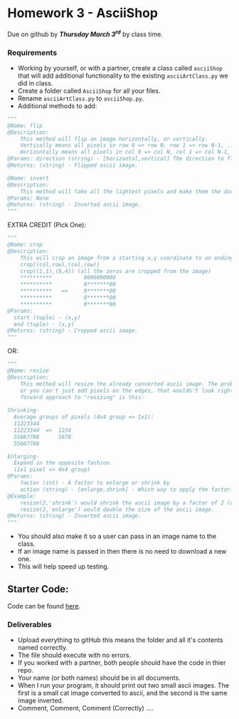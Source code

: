 # Homework 3 - AsciiShop
Due on github by ***Thursday March 3<sup>rd</sup>*** by class time. 

### Requirements
- Working by yourself, or with a partner, create a class called `asciiShop` that will add additional functionality to the existing `asciiArtClass.py` we did in class. 
- Create a folder called `AsciiShop` for all your files.
- Rename `asciiArtClass.py` to  `asciiShop.py`.
- Additional methods to add:

```python
"""
@Name: flip
@Description:
    This method will flip an image horizontally, or vertically. 
    Vertically means all pixels in row 0 => row N, row 1 => row N-1, ... row N/2 => row N/2+1
    Horizontally means all pixels in col 0 => col N, col 1 => col N-1, ... col N/2 => col N/2+1
@Params: direction (string) - [horizontal,vertical] The direction to flip the cat.
@Returns: (string) - Flipped ascii image.

@Name: invert 
@Description:
    This method will take all the lightest pixels and make them the darkest, next lightest => next darkest, etc..
@Params: None
@Returns: (string) - Inverted ascii image.
"""
```


EXTRA CREDIT (Pick One):

```python
"""
@Name: crop
@Description:
    This will crop an image from a starting x,y coordinate to an ending x,y coordinate. For example:
    crop((col,row),(col,row))
    crop((1,1),(8,4)) (all the zeros are cropped from the image)
    **********          0000000000
    **********          0*******00
    **********   =>     0*******00    
    **********          0*******00
    **********          0*******00
@Params: 
  start (tuple) - (x,y)
  end (tuple) - (x,y)
@Returns: (string) - Cropped ascii image.
"""
```
OR:

```python
"""
@Name: resize 
@Description:
    This method will resize the already converted ascii image. The problem with this is you can't just chop off pixels (thats cropping), 
    or you can't just add pixels on the edges, that wouldn't look right either (you would end up with a border). The most straight 
    forward approach to "resizing" is this:
    
Shrinking-
  Average groups of pixels (4x4 group => 1x1):
  11223344      
  11223344  =>  1234
  55667788      5678
  55667788      

Enlarging- 
  Expand in the opposite fashion. 
  (1x1 pixel => 4x4 group)
@Params: 
    factor (int) - A factor to enlarge or shrink by
    action (string) - [enlarge,shrink] - Which way to apply the factor.
@Example:
    resize(2,'shrink') would shrink the ascii image by a factor of 2 (or half)
    resize(2,'enlarge') would double the size of the ascii image.
@Returns: (string) - Inverted ascii image.
"""
```

- You should also make it so a user can pass in an image name to the class. 
- If an image name is passed in then there is no need to download a new one.
- This will help speed up testing.

## Starter Code:
Code can be found [here](https://github.com/rugbyprof/2143-ObjectOrientedProgramming/blob/master/AsciiCat/asciiArtClass.py).

### Deliverables

- Upload everything to gitHub this means the folder and all it's contents named correctly.
- The file should execute with no errors.
- If you worked with a partner, both people should have the code in thier repo.
- Your name (or both names) should be in all documents.
- When I run your program, it should print out two small ascii images. The first is a small cat image converted to ascii, and the second is the same image inverted.
- Comment, Comment, Comment (Correctly) .... 

